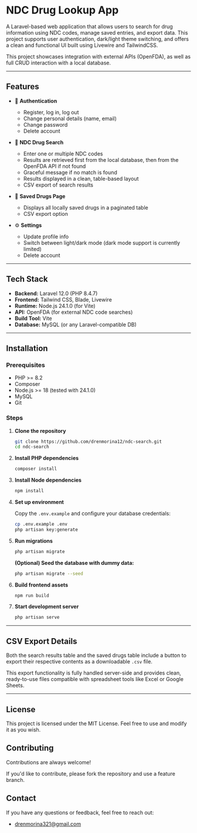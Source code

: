 # NDC Drug Lookup App

A Laravel-based web application that allows users to search for drug information using NDC codes, manage saved entries, and export data. This project supports user authentication, dark/light theme switching, and offers a clean and functional UI built using Livewire and TailwindCSS.

This project showcases integration with external APIs (OpenFDA), as well as full CRUD interaction with a local database.

---

## Features

- 🔐 **Authentication**
  - Register, log in, log out
  - Change personal details (name, email)
  - Change password
  - Delete account

- 🔎 **NDC Drug Search**
  - Enter one or multiple NDC codes
  - Results are retrieved first from the local database, then from the OpenFDA API if not found
  - Graceful message if no match is found
  - Results displayed in a clean, table-based layout
  - CSV export of search results

- 💾 **Saved Drugs Page**
  - Displays all locally saved drugs in a paginated table
  - CSV export option

- ⚙️ **Settings**
  - Update profile info
  - Switch between light/dark mode (dark mode support is currently limited)
  - Delete account



---

## Tech Stack

- **Backend:** Laravel 12.0 (PHP 8.4.7)
- **Frontend:** Tailwind CSS, Blade, Livewire
- **Runtime:** Node.js 24.1.0 (for Vite)
- **API:** OpenFDA (for external NDC code searches)
- **Build Tool:** Vite
- **Database:** MySQL (or any Laravel-compatible DB)

---

## Installation

### Prerequisites

- PHP >= 8.2
- Composer
- Node.js >= 18 (tested with 24.1.0)
- MySQL
- Git

### Steps

1. **Clone the repository**

   ```bash
   git clone https://github.com/drenmorina12/ndc-search.git
   cd ndc-search
   ```

2. **Install PHP dependencies**

   ```bash
   composer install
   ```

3. **Install Node dependencies**

   ```bash
   npm install
   ```

4. **Set up environment**

   Copy the `.env.example` and configure your database credentials:

   ```bash
   cp .env.example .env
   php artisan key:generate
   ```

5. **Run migrations**

   ```bash
   php artisan migrate
   ```

   **(Optional) Seed the database with dummy data:**

   ```bash
   php artisan migrate --seed
   ```

6. **Build frontend assets**

   ```bash
   npm run build
   ```

7. **Start development server**



     ```bash
     php artisan serve
     ```



---

## CSV Export Details

Both the search results table and the saved drugs table include a button to export their respective contents as a downloadable `.csv` file.

This export functionality is fully handled server-side and provides clean, ready-to-use files compatible with spreadsheet tools like Excel or Google Sheets.

---

## License

This project is licensed under the MIT License. Feel free to use and modify it as you wish.


## Contributing

Contributions are always welcome!

If you'd like to contribute, please fork the repository and use a feature branch.


## Contact

If you have any questions or feedback, feel free to reach out:

- drenmorina321@gmail.com
